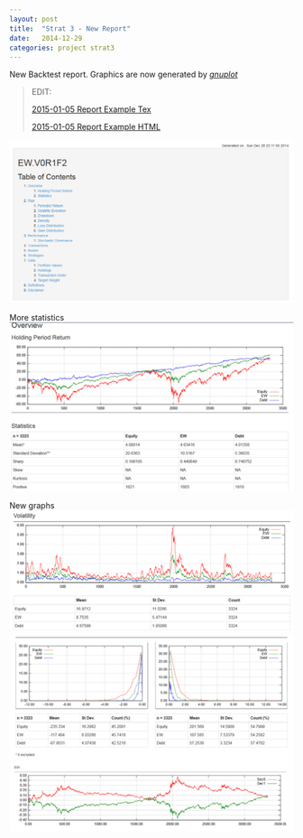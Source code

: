 ```yaml
---
layout: post
title:  "Strat 3 - New Report"
date:   2014-12-29
categories: project strat3
---
```


New Backtest report. Graphics are now generated by [*gnuplot*][6]

> EDIT:
>
> [2015-01-05 Report Example Tex][12]
>
> [2015-01-05 Report Example HTML][11]


![1]

More statistics
![2]

New graphs
![3]
![4]
![5]


[1]: /assets/btt1.PNG
[2]: /assets/btt2.PNG
[3]: /assets/btt3.PNG
[4]: /assets/btt4.PNG
[5]: /assets/btt5.PNG

[6]: http://www.gnuplot.info/

[11]: /projects/Strat3_report.html
[12]: /projects/strat3_report.pdf
